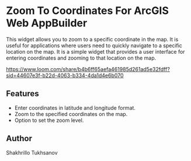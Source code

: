 Zoom To Coordinates For ArcGIS Web AppBuilder
========================
This widget allows you to zoom to a specific coordinate in the map. It is useful for applications where users need to quickly navigate to a specific location on the map.
It is a simple widget that provides a user interface for entering coordinates and zooming to that location on the map.

https://www.loom.com/share/b4b6ff65aefa461985d261ad5e32fdff?sid=44607e3f-b22d-4063-b334-4da1d4e6b070

## Features
- Enter coordinates in latitude and longitude format.
- Zoom to the specified coordinates on the map.
- Option to set the zoom level.

## Author
Shakhrillo Tukhsanov
